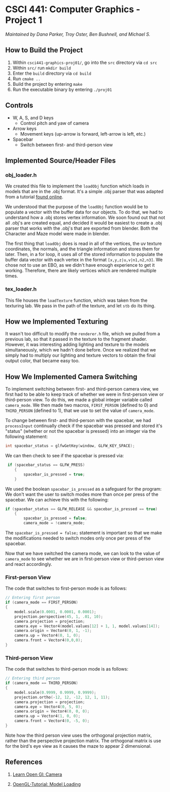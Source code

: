 # CSCI 441: Computer Graphics - Project 1

*Maintained by Dana Parker, Troy Oster, Ben Bushnell, and Michael S.*

## How to Build the Project

1. Within `csci441-graphics-proj01/`, go into the `src` directory via `cd src`
2. Within `src/` run `mkdir build`
3. Enter the `build` directory via `cd build`
4. Run `cmake ..`
5. Build the project by entering `make`
6. Run the executable binary by entering `./proj01`

## Controls

- W, A, S, and D keys
  - Control pitch and yaw of camera
- Arrow keys
  - Movement keys (up-arrow is forward, left-arrow is left, etc.)
- Spacebar
  - Switch between first- and third-person view

## Implemented Source/Header Files

### obj_loader.h
We created this file to implement the `loadObj` function which loads in models that are in the .obj format.
It's a simple .obj parser that was adapted from a tutorial [found online](http://www.opengl-tutorial.org/beginners-tutorials/tutorial-7-model-loading/).

We understood that the purpose of the `loadObj` function would be to populate a vector with the buffer
data for our objects. To do that, we had to understand how a .obj stores vertex information. We soon found out that
not all .obj's are created equal, and decided it would be easiest to create a .obj parser that works with the .obj's
that are exported from blender. Both the Character and Maze model were made in blender.

The first thing that `loadObj` does is read in all of the vertices, the uv texture coordinates,
the normals, and the triangle information and stores them for later. Then, in a for loop, it uses all of the stored information
to populate the buffer data vector with each vertex in the format `[x,y,z|u,v|n1,n2,n3]`. We chose not to use an EBO,
as we didn't have enough experience to get it working. Therefore, there are likely vertices which are rendered multiple
times.

### tex_loader.h
This file houses the `loadTexture` function, which was taken from the texturing lab. We pass in the path of the texture,
and let `stb` do its thing.

## How we Implemented Texturing
It wasn't too difficult to modify the `renderer.h` file, which we pulled from a previous lab, so that it passed in the
texture to the fragment shader. However, it was interesting adding lighting and texture to the models simultaneously, which we hadn't done before. Once we realized that we simply had to multiply our lighting and texture vectors to obtain
the final output color, that became easy too.

## How We Implemented Camera Switching

To implement switching between first- and third-person camera view,
we first had to be able to keep track of whether
we were in first-person view or third-person view.
To do this, we made a global integer variable called `camera_mode`.
We then made two macros,
`FIRST_PERSON` (defined to 0) and `THIRD_PERSON` (defined to 1),
that we use to set the value of `camera_mode`.

To change between first- and third-person with the spacebar, we had `processInput` continually check if the spacebar was pressed and stored it's "status" (whether or not the spacebar is pressed) into an integer via the following statement:

```cpp
int spacebar_status = glfwGetKey(window, GLFW_KEY_SPACE);
```

We can then check to see if the spacebar is pressed via:

```cpp
 if (spacebar_status == GLFW_PRESS)
    {
        spacebar_is_pressed = true;
    }
```

We used the boolean `spacebar_is_pressed` as a safeguard for the program: We don't want the user to switch modes more than once per press of the spacebar. We can achieve this with the following:

```cpp
if (spacebar_status == GLFW_RELEASE && spacebar_is_pressed == true)
    {
        spacebar_is_pressed = false;
        camera_mode = !camera_mode;
```

The `spacebar_is_pressed = false;` statement is important so that we make the modifications needed to switch modes only once per press of the spacebar.

Now that we have switched the camera mode, we can look to the value of `camera_mode` to see whether we are in first-person view or third-person view and react accordingly.

### First-person View

The code that switches to first-person mode is as follows:

```cpp
// Entering first person
if (camera_mode == FIRST_PERSON)
{
    model.scale(0.0001, 0.0001, 0.0001);
    projection.perspective(45, 1, .01, 10);
    camera.projection = projection;
    camera.eye = Vector4(model.values[12] + 1, 1, model.values[14]);
    camera.origin = Vector4(0, 1, -1);
    camera.up = Vector4(0, 1, 0);
    camera.front = Vector4(0,0,0);
}
```

### Third-person View

The code that switches to third-person mode is as follows:

```cpp
// Entering third person
if (camera_mode == THIRD_PERSON)
{
    model.scale(0.9999, 0.9999, 0.9999);
    projection.ortho(-12, 12, -12, 12, 1, 11);
    camera.projection = projection;
    camera.eye = Vector4(0, 5, 0);
    camera.origin = Vector4(0, 0, 0);
    camera.up = Vector4(1, 0, 0);
    camera.front = Vector4(0, -5, 0);
}
```
Note how the third person view uses the orthogonal projection matrix, rather than the perspective projection matrix. The orthogonal matrix is use for the bird's eye view as it causes the maze to appear 2 dimensional. 


## References
1. [Learn Open Gl: Camera](https://learnopengl.com/Getting-started/Camera)

2. [OpenGL-Tutorial: Model Loading](http://www.opengl-tutorial.org/beginners-tutorials/tutorial-7-model-loading/)
